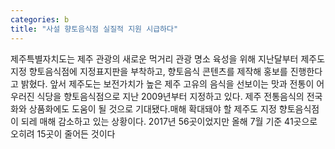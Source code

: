 ```yaml
---
categories: b
title: "사설 향토음식점 실질적 지원 시급하다"
---
```

제주특별자치도는 제주 관광의 새로운 먹거리 관광 명소 육성을 위해 지난달부터 제주도 지정 향토음식점에 지정표지판을 부착하고, 향토음식 콘텐츠를 제작해 홍보를 진행한다고 밝혔다. 앞서 제주도는 보전가치가 높은 제주 고유의 음식을 선보이는 맛과 전통이 어우러진 식당을 향토음식점으로 지난 2009년부터 지정하고 있다. 제주 전통음식의 전국화와 상품화에도 도움이 될 것으로 기대됐다.매해 확대돼야 할 제주도 지정 향토음식점이 되레 매해 감소하고 있는 상황이다. 2017년 56곳이었지만 올해 7월 기준 41곳으로 오히려 15곳이 줄어든 것이다